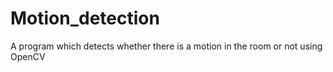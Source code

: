 # Motion_detection
 A program which detects whether there is a motion in the room or not using OpenCV
